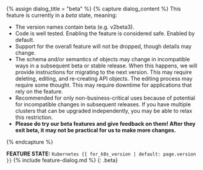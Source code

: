 {% assign dialog_title = "beta" %}
{% capture dialog_content %}
This feature is currently in a *beta* state, meaning:

* The version names contain beta (e.g. v2beta3).
* Code is well tested. Enabling the feature is considered safe. Enabled by default.
* Support for the overall feature will not be dropped, though details may change.
* The schema and/or semantics of objects may change in incompatible ways in a subsequent beta or stable release. When this happens, we will provide instructions for migrating to the next version. This may require deleting, editing, and re-creating API objects. The editing process may require some thought. This may require downtime for applications that rely on the feature.
* Recommended for only non-business-critical uses because of potential for incompatible changes in subsequent releases. If you have multiple clusters that can be upgraded independently, you may be able to relax this restriction.
* **Please do try our beta features and give feedback on them! After they exit beta, it may not be practical for us to make more changes.**

{% endcapture %}

**FEATURE STATE:** `Kubernetes {{ for_k8s_version | default: page.version }}` {% include feature-dialog.md %}
{: .beta}
